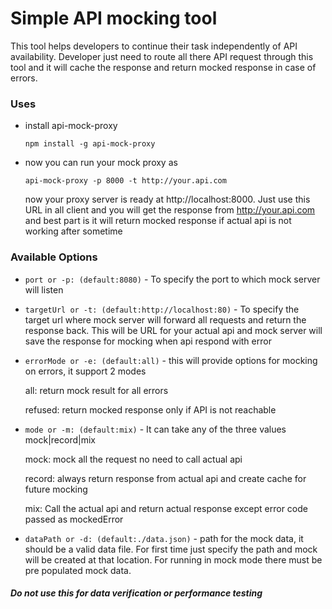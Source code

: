 # Simple API mocking tool

This tool helps developers to continue their task independently of API availability. Developer just need to route all there API request through this tool and it will cache the response and return mocked response in case of errors.

### Uses

- install api-mock-proxy
  
  `npm install -g api-mock-proxy`
- now you can run your mock proxy as
  
  `api-mock-proxy -p 8000 -t http://your.api.com`
  
  now your proxy server is ready at http://localhost:8000. Just use this URL in all client and you will get the response from http://your.api.com and best part is it will return mocked response if actual api is not working after sometime

### Available Options

- `port or -p: (default:8080)` -
  To specify the port to which mock server will listen

- `targetUrl or -t: (default:http://localhost:80)` -
  To specify the target url where mock server will forward all requests and return the response back. This will be URL for your actual api and mock server will save the response for mocking when api respond with error

- `errorMode or -e: (default:all)` -
  this will provide options for mocking on errors, it support 2 modes
  
  all: return mock result for all errors
  
  refused: return mocked response only if API is not reachable

- `mode or -m: (default:mix)` -
  It can take any of the three values mock|record|mix
  
  mock: mock all the request no need to call actual api
  
  record: always return response from actual api and create cache for future mocking
  
  mix: Call the actual api and return actual response except error code passed as mockedError

- `dataPath or -d: (default:./data.json)` -
  path for the mock data, it should be a valid data file.
  For first time just specify the path and mock will be created at that location.
  For running in mock mode there must be pre populated mock data.

##### Do not use this for data verification or performance testing
